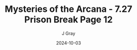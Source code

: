 ---
title: 'Mysteries of the Arcana - 7.27 Prison Break Page 12'
alt: 'Mysteries of the Arcana'
date: '2024-10-03'
author: 'J Gray'
artist: 'Keira'
---